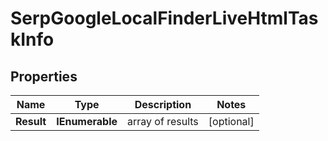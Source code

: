 # SerpGoogleLocalFinderLiveHtmlTaskInfo


## Properties

| Name | Type | Description | Notes |
|------------ | ------------- | ------------- | -------------|
**Result** | **IEnumerable<SerpGoogleLocalFinderLiveHtmlResultInfo>** | array of results |[optional]|